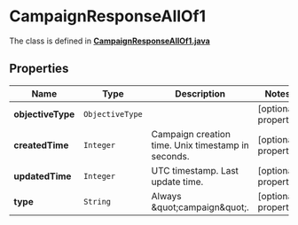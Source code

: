 

# CampaignResponseAllOf1

The class is defined in **[CampaignResponseAllOf1.java](../../src/main/java/org/openapitools/model/CampaignResponseAllOf1.java)**

## Properties

Name | Type | Description | Notes
------------ | ------------- | ------------- | -------------
**objectiveType** | `ObjectiveType` |  |  [optional property]
**createdTime** | `Integer` | Campaign creation time. Unix timestamp in seconds. |  [optional property]
**updatedTime** | `Integer` | UTC timestamp. Last update time. |  [optional property]
**type** | `String` | Always \&quot;campaign\&quot;. |  [optional property]






